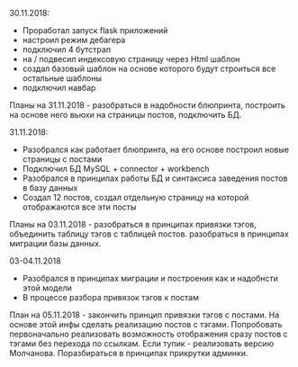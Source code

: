 30.11.2018:
- Проработал запуск flask приложений 
- настроил режим дебагера
- подключил 4 бутстрап
- на / подвесил индексовую страницу через Html шаблон
- создал базовый шаблон на основе которого будут строиться все остальные шаблоны
- подключил навбар

Планы на 31.11.2018 - разобраться в надобности блюпринта, построить на основе него вьюхи на страницы постов, подключить БД. 

31.11.2018:
- Разобрался как работает блюпринта, на его основе построил новые страницы с постами
- Подключил БД MySQL + connector + workbench
- Разобрался в принципах работы БД и синтаксиса заведения постов в базу данных
- Создал 12 постов, создал отдельную страницу на которой отображаются все эти посты

Планы на 03.11.2018 - разобраться в принципах привязки тэгов, объединить таблицу тэгов с таблицей постов. разобраться в принципах миграции базы данных.

03-04.11.2018
- Разобрался в принципах миграции и построения как и надобнсти этой модели
- В процессе разбора привязок тэгов к постам

План на 05.11.2018 - закончить принцип привязки тэгов с постами. На основе этой инфы сделать реализацию постов с тэгами. Попробовать первоначально реализовать возможность отображения сразу постов с тэгами без перехода по ссылкам. Если тупик - реализовать версию Молчанова. Поразбираться в принципах прикрутки админки.